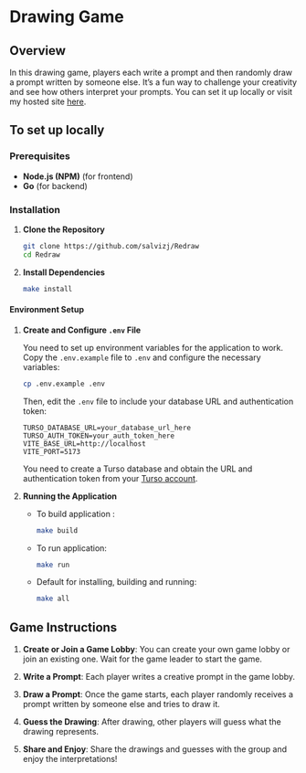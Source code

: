 # Drawing Game

## Overview

In this drawing game, players each write a prompt and then randomly draw a prompt written by someone else. It’s a fun way to challenge your creativity and see how others interpret your prompts.
You can set it up locally or visit my hosted site [here](https://redraw.onrender.com/).

## To set up locally

### Prerequisites

-   **Node.js (NPM)** (for frontend)
-   **Go** (for backend)

### Installation

1. **Clone the Repository**

    ```bash
    git clone https://github.com/salvizj/Redraw
    cd Redraw
    ```

2. **Install Dependencies**
    ```bash
    make install
    ```

#### Environment Setup

1. **Create and Configure `.env` File**

    You need to set up environment variables for the application to work. Copy the `.env.example` file to `.env` and configure the necessary variables:

    ```bash
    cp .env.example .env
    ```

    Then, edit the `.env` file to include your database URL and authentication token:

    ```env
    TURSO_DATABASE_URL=your_database_url_here
    TURSO_AUTH_TOKEN=your_auth_token_here
    VITE_BASE_URL=http://localhost
    VITE_PORT=5173
    ```

    You need to create a Turso database and obtain the URL and authentication token from your [Turso account](https://turso.tech/).

2. **Running the Application**

    - To build application :

        ```bash
        make build
        ```

    - To run application:

        ```bash
        make run
        ```

    - Default for installing, building and running:

        ```bash
        make all
        ```

## Game Instructions

1. **Create or Join a Game Lobby**: You can create your own game lobby or join an existing one. Wait for the game leader to start the game.

2. **Write a Prompt**: Each player writes a creative prompt in the game lobby.

3. **Draw a Prompt**: Once the game starts, each player randomly receives a prompt written by someone else and tries to draw it.

4. **Guess the Drawing**: After drawing, other players will guess what the drawing represents.

5. **Share and Enjoy**: Share the drawings and guesses with the group and enjoy the interpretations!
